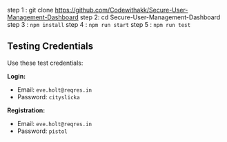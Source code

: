 step 1 :         git clone https://github.com/Codewithakk/Secure-User-Management-Dashboard
step 2:          cd Secure-User-Management-Dashboard
step 3 :          `npm install`
step 4 :          `npm run start`
step 5 :          `npm run test`



## Testing Credentials
 Use these test credentials:

**Login:**
- Email: `eve.holt@reqres.in`
- Password: `cityslicka`

**Registration:**
- Email: `eve.holt@reqres.in`
- Password: `pistol`

